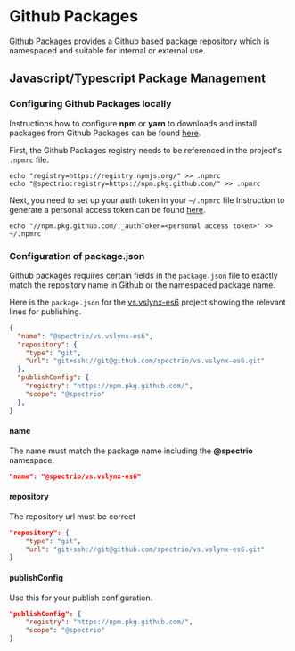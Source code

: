 # Github Packages

[Github Packages][1] provides a Github based package repository which is
namespaced and suitable for internal or external use.

## Javascript/Typescript Package Management

### Configuring Github Packages locally
Instructions how to configure **npm** or **yarn** to downloads and install
packages from Github Packages can be found [here][2].

First, the Github Packages registry needs to be referenced in the project's
`.npmrc` file.

```console
echo "registry=https://registry.npmjs.org/" >> .npmrc
echo "@spectrio:registry=https://npm.pkg.github.com/" >> .npmrc
```

Next, you need to set up your auth token in your `~/.npmrc` file
Instruction to generate a personal access token can be found [here][3].

```console
echo "//npm.pkg.github.com/:_authToken=<personal access token>" >> ~/.npmrc
```

### Configuration of package.json

Github packages requires certain fields in the `package.json` file to exactly
match the repository name in Github or the namespaced package name.

Here is the `package.json` for the [vs.vslynx-es6][4] project showing the
relevant lines for publishing.

```json
{
  "name": "@spectrio/vs.vslynx-es6",
  "repository": {
    "type": "git",
    "url": "git+ssh://git@github.com/spectrio/vs.vslynx-es6.git"
  },
  "publishConfig": {
    "registry": "https://npm.pkg.github.com/",
    "scope": "@spectrio"
  },
}
```

#### name
The name must match the package name including the **@spectrio** namespace.

```json
"name": "@spectrio/vs.vslynx-es6"
```

#### repository
The repository url must be correct
```json
"repository": {
    "type": "git",
    "url": "git+ssh://git@github.com/spectrio/vs.vslynx-es6.git"
}
```


#### publishConfig
Use this for your publish configuration.
```json
"publishConfig": {
    "registry": "https://npm.pkg.github.com/",
    "scope": "@spectrio"
}
```

[1]: https://help.github.com/en/packages/publishing-and-managing-packages/about-github-packages
[2]: https://help.github.com/en/packages/using-github-packages-with-your-projects-ecosystem/configuring-npm-for-use-with-github-packages
[3]: https://help.github.com/en/github/authenticating-to-github/creating-a-personal-access-token-for-the-command-line
[4]: https://github.com/spectrio/vs.vslynx-es6